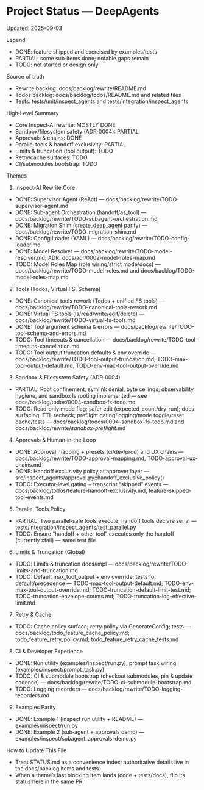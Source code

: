 # Project Status — DeepAgents

Updated: 2025-09-03

Legend
- DONE: feature shipped and exercised by examples/tests
- PARTIAL: some sub‑items done; notable gaps remain
- TODO: not started or design only

Source of truth
- Rewrite backlog: docs/backlog/rewrite/README.md
- Todos backlog: docs/backlog/todos/README.md and related files
- Tests: tests/unit/inspect_agents and tests/integration/inspect_agents

High‑Level Summary
- Core Inspect‑AI rewrite: MOSTLY DONE
- Sandbox/filesystem safety (ADR‑0004): PARTIAL
- Approvals & chains: DONE
- Parallel tools & handoff exclusivity: PARTIAL
- Limits & truncation (tool output): TODO
- Retry/cache surfaces: TODO
- CI/submodules bootstrap: TODO

Themes

1) Inspect‑AI Rewrite Core
- DONE: Supervisor Agent (ReAct) — docs/backlog/rewrite/TODO-supervisor-agent.md
- DONE: Sub‑agent Orchestration (handoff/as_tool) — docs/backlog/rewrite/TODO-subagent-orchestration.md
- DONE: Migration Shim (create_deep_agent parity) — docs/backlog/rewrite/TODO-migration-shim.md
- DONE: Config Loader (YAML) — docs/backlog/rewrite/TODO-config-loader.md
- DONE: Model Resolver — docs/backlog/rewrite/TODO-model-resolver.md; ADR: docs/adr/0002-model-roles-map.md
- TODO: Model Roles Map (role wiring/strict mode/docs) — docs/backlog/rewrite/TODO-model-roles.md and docs/backlog/TODO-model-roles-map.md

2) Tools (Todos, Virtual FS, Schema)
- DONE: Canonical tools rework (Todos + unified FS tools) — docs/backlog/rewrite/TODO-canonical-tools-rework.md
- DONE: Virtual FS tools (ls/read/write/edit/delete) — docs/backlog/rewrite/TODO-virtual-fs-tools.md
- DONE: Tool argument schema & errors — docs/backlog/rewrite/TODO-tool-schema-and-errors.md
- TODO: Tool timeouts & cancellation — docs/backlog/rewrite/TODO-tool-timeouts-cancellation.md
- TODO: Tool output truncation defaults & env override — docs/backlog/rewrite/TODO-tool-output-truncation.md, TODO-max-tool-output-default.md, TODO-env-max-tool-output-override.md

3) Sandbox & Filesystem Safety (ADR‑0004)
- PARTIAL: Root confinement, symlink denial, byte ceilings, observability hygiene, and sandbox ls rooting implemented — see docs/backlog/todos/0004-sandbox-fs-todo.md
- TODO: Read‑only mode flag; safer edit (expected_count/dry_run); docs surfacing; TTL recheck; preflight gating/logging/mode toggle/reset cache/tests — docs/backlog/todos/0004-sandbox-fs-todo.md and docs/backlog/rewrite/*sandbox-preflight*.md

4) Approvals & Human‑in‑the‑Loop
- DONE: Approval mapping + presets (ci/dev/prod) and UX chains — docs/backlog/rewrite/TODO-approval-mapping.md, TODO-approval-ux-chains.md
- DONE: Handoff exclusivity policy at approver layer — src/inspect_agents/approval.py::handoff_exclusive_policy()
- TODO: Executor‑level gating + transcript “skipped” events — docs/backlog/todos/feature-handoff-exclusivity.md, feature-skipped-tool-events.md

5) Parallel Tools Policy
- PARTIAL: Two parallel‑safe tools execute; handoff tools declare serial — tests/integration/inspect_agents/test_parallel.py
- TODO: Ensure “handoff + other tool” executes only the handoff (currently xfail) — same test file

6) Limits & Truncation (Global)
- TODO: Limits & truncation docs/impl — docs/backlog/rewrite/TODO-limits-and-truncation.md
- TODO: Default max_tool_output + env override; tests for default/precedence — TODO-max-tool-output-default.md; TODO-env-max-tool-output-override.md; TODO-truncation-default-limit-test.md; TODO-truncation-envelope-counts.md; TODO-truncation-log-effective-limit.md

7) Retry & Cache
- TODO: Cache policy surface; retry policy via GenerateConfig; tests — docs/backlog/todo_feature_cache_policy.md; todo_feature_retry_policy.md; todo_feature_retry_cache_tests.md

8) CI & Developer Experience
- DONE: Run utility (examples/inspect/run.py); prompt task wiring (examples/inspect/prompt_task.py)
- TODO: CI & submodule bootstrap (checkout submodules, pin & update cadence) — docs/backlog/rewrite/TODO-ci-submodule-bootstrap.md
- TODO: Logging recorders — docs/backlog/rewrite/TODO-logging-recorders.md

9) Examples Parity
- DONE: Example 1 (inspect run utility + README) — examples/inspect/run.py
- DONE: Example 2 (sub‑agent + approvals demo) — examples/inspect/subagent_approvals_demo.py

How to Update This File
- Treat STATUS.md as a convenience index; authoritative details live in the docs/backlog items and tests.
- When a theme’s last blocking item lands (code + tests/docs), flip its status here in the same PR.

